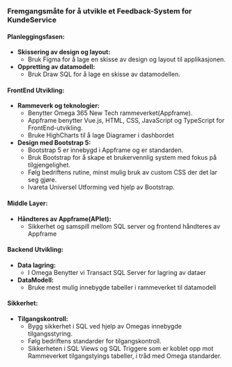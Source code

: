 ### Fremgangsmåte for å utvikle et Feedback-System for KundeService

#### Planleggingsfasen:

- **Skissering av design og layout:**
  - Bruk Figma for å lage en skisse av design og layout til applikasjonen.
- **Oppretting av datamodell:**
  - Bruk Draw SQL for å lage en skisse av datamodellen.

#### FrontEnd Utvikling:

- **Rammeverk og teknologier:**
  - Benytter Omega 365 New Tech rammeverket(Appframe).
  - Appframe benytter Vue.js, HTML, CSS, JavaScript og TypeScript for FrontEnd-utvikling.
  - Bruke HighCharts til å lage Diagramer i dashbordet
- **Design med Bootstrap 5:**
  - Bootstrap 5 er innebygd i Appframe og er standarden.
  - Bruk Bootstrap for å skape et brukervennlig system med fokus på tilgjengelighet.
  - Følg bedriftens rutine, minst mulig bruk av custom CSS der det lar seg gjøre.
  - Ivareta Universel Utforming ved hjelp av Bootstrap.

#### Middle Layer:

- **Håndteres av Appframe(APIet):**
  - Sikkerhet og samspill mellom SQL server og frontend håndteres av Appframe

#### Backend Utvikling:

- **Data lagring:**
  - I Omega Benytter vi Transact SQL Server for lagring av dataer
- **DataModell:**
  - Bruke mest mulig innebygde tabeller i rammeverket til datamodell   

#### Sikkerhet:

- **Tilgangskontroll:**
  - Bygg sikkerhet i SQL ved hjelp av Omegas innebygde tilgangsstyring.
  - Følg bedriftens standarder for tilgangskontroll.
  - Sikkerheten i SQL Views og SQL Triggere som er koblet opp mot Rammeverket tilgangstyings tabeller, i tråd med Omega standarder.
